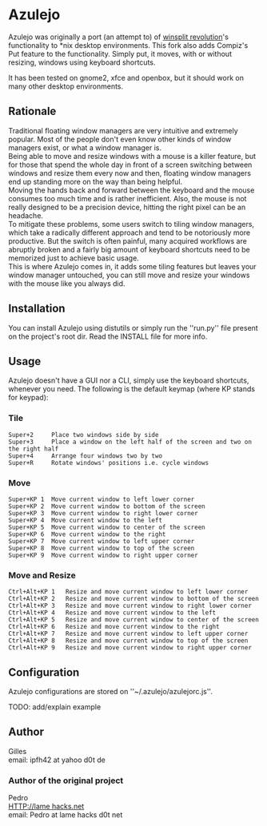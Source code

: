 # Azulejo

Azulejo was originally a port (an attempt to) of [winsplit revolution](http://www.winsplit-revolution.com/)'s functionality to *nix desktop environments. This fork also adds Compiz's Put feature to the functionality.
Simply put, it moves, with or without resizing, windows using keyboard shortcuts.

It has been tested on gnome2, xfce and openbox, but it should work on many other desktop environments.

## Rationale

Traditional floating window managers are very intuitive and extremely popular. Most of the people don't even know other kinds of window managers exist, or what a window manager is.  
Being able to move and resize windows with a mouse is a killer feature, but for those that spend the whole day in front of a screen switching between windows and resize them every now and then, floating window managers end up standing more on the way than being helpful.  
Moving the hands back and forward between the keyboard and the mouse consumes too much time and is rather inefficient. Also, the mouse is not really designed to be a precision device, hitting the right pixel can be an headache.  
To mitigate these problems, some users switch to tiling window managers, which take a radically different approach and tend to be notoriously more productive. But the switch is often painful, many acquired workflows are abruptly broken and a fairly big amount of keyboard shortcuts need to be memorized just to achieve basic usage.  
This is where Azulejo comes in, it adds some tiling features but leaves your window manager untouched, you can still move and resize your windows with the mouse like you always did.

## Installation

You can install Azulejo using distutils or simply run the ''run.py'' file present on the project's root dir. Read the INSTALL file for more info.

## Usage

Azulejo doesn't have a GUI nor a CLI, simply use the keyboard shortcuts, whenever you need.
The following is the default keymap (where KP stands for keypad):

### Tile

	Super+2		Place two windows side by side
	Super+3		Place a window on the left half of the screen and two on the right half
	Super+4		Arrange four windows two by two
	Super+R		Rotate windows' positions i.e. cycle windows

### Move
	Super+KP 1	Move current window to left lower corner
	Super+KP 2	Move current window to bottom of the screen
	Super+KP 3	Move current window to right lower corner
	Super+KP 4	Move current window to the left
	Super+KP 5	Move current window to center of the screen
	Super+KP 6	Move current window to the right
	Super+KP 7	Move current window to left upper corner
	Super+KP 8	Move current window to top of the screen
	Super+KP 9	Move current window to right upper corner

### Move and Resize
	Ctrl+Alt+KP 1	Resize and move current window to left lower corner
	Ctrl+Alt+KP 2	Resize and move current window to bottom of the screen
	Ctrl+Alt+KP 3	Resize and move current window to right lower corner
	Ctrl+Alt+KP 4	Resize and move current window to the left
	Ctrl+Alt+KP 5	Resize and move current window to center of the screen
	Ctrl+Alt+KP 6	Resize and move current window to the right
	Ctrl+Alt+KP 7	Resize and move current window to left upper corner
	Ctrl+Alt+KP 8	Resize and move current window to top of the screen
	Ctrl+Alt+KP 9	Resize and move current window to right upper corner	
	
## Configuration

Azulejo configurations are stored on ''~/.azulejo/azulejorc.js''.

TODO: add/explain example

## Author

Gilles   
email: ipfh42 at yahoo d0t de

### Author of the original project

Pedro   
[HTTP://lame hacks.net](http://lamehacks.net)   
email: Pedro at lame hacks d0t net
